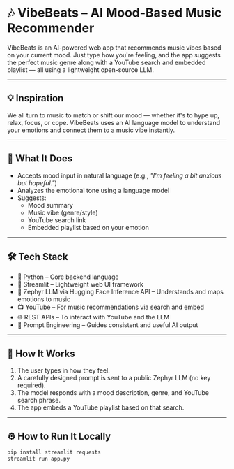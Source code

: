 # 🎶 VibeBeats – AI Mood-Based Music Recommender

VibeBeats is an AI-powered web app that recommends music vibes based on your current mood. Just type how you're feeling, and the app suggests the perfect music genre along with a YouTube search and embedded playlist — all using a lightweight open-source LLM.

---

## 💡 Inspiration

We all turn to music to match or shift our mood — whether it's to hype up, relax, focus, or cope. VibeBeats uses an AI language model to understand your emotions and connect them to a music vibe instantly.

---

## 🚀 What It Does

- Accepts mood input in natural language (e.g., *"I'm feeling a bit anxious but hopeful."*)
- Analyzes the emotional tone using a language model
- Suggests:
  - Mood summary
  - Music vibe (genre/style)
  - YouTube search link
  - Embedded playlist based on your emotion

---

## 🛠️ Tech Stack

- 🐍 Python – Core backend language  
- 🎈 Streamlit – Lightweight web UI framework  
- 🤖 Zephyr LLM via Hugging Face Inference API – Understands and maps emotions to music  
- 📺 YouTube – For music recommendations via search and embed  
- 🌐 REST APIs – To interact with YouTube and the LLM  
- 🧠 Prompt Engineering – Guides consistent and useful AI output

---

## 🧱 How It Works

1. The user types in how they feel.
2. A carefully designed prompt is sent to a public Zephyr LLM (no key required).
3. The model responds with a mood description, genre, and YouTube search phrase.
4. The app embeds a YouTube playlist based on that search.

---

## ⚙️ How to Run It Locally

```bash
pip install streamlit requests
streamlit run app.py
